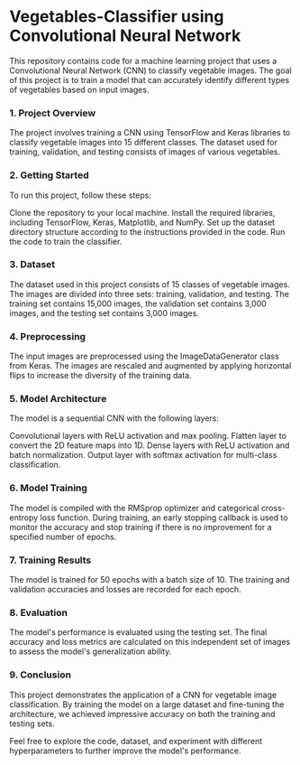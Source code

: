 # Vegetables-Classifier using Convolutional Neural Network
This repository contains code for a machine learning project that uses a Convolutional Neural Network (CNN) to classify vegetable images. The goal of this project is to train a model that can accurately identify different types of vegetables based on input images.


### 1. Project Overview
The project involves training a CNN using TensorFlow and Keras libraries to classify vegetable images into 15 different classes. The dataset used for training, validation, and testing consists of images of various vegetables.


### 2. Getting Started
To run this project, follow these steps:

Clone the repository to your local machine.
Install the required libraries, including TensorFlow, Keras, Matplotlib, and NumPy.
Set up the dataset directory structure according to the instructions provided in the code.
Run the code to train the classifier.

### 3. Dataset
The dataset used in this project consists of 15 classes of vegetable images. The images are divided into three sets: training, validation, and testing. The training set contains 15,000 images, the validation set contains 3,000 images, and the testing set contains 3,000 images.

### 4. Preprocessing
The input images are preprocessed using the ImageDataGenerator class from Keras. The images are rescaled and augmented by applying horizontal flips to increase the diversity of the training data.

### 5. Model Architecture
The model is a sequential CNN with the following layers:

Convolutional layers with ReLU activation and max pooling.
Flatten layer to convert the 2D feature maps into 1D.
Dense layers with ReLU activation and batch normalization.
Output layer with softmax activation for multi-class classification.

### 6. Model Training
The model is compiled with the RMSprop optimizer and categorical cross-entropy loss function. During training, an early stopping callback is used to monitor the accuracy and stop training if there is no improvement for a specified number of epochs.

### 7. Training Results
The model is trained for 50 epochs with a batch size of 10. The training and validation accuracies and losses are recorded for each epoch.

### 8. Evaluation
The model's performance is evaluated using the testing set. The final accuracy and loss metrics are calculated on this independent set of images to assess the model's generalization ability.

### 9. Conclusion
This project demonstrates the application of a CNN for vegetable image classification. By training the model on a large dataset and fine-tuning the architecture, we achieved impressive accuracy on both the training and testing sets.

Feel free to explore the code, dataset, and experiment with different hyperparameters to further improve the model's performance.
